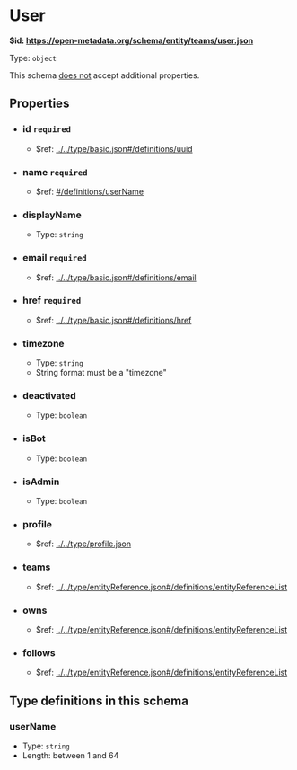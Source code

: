 # User

<b id="https/open-metadata.org/schema/entity/teams/user.json">&#36;id: https://open-metadata.org/schema/entity/teams/user.json </b>

Type: `object`

This schema <u>does not</u> accept additional properties.

## Properties
 - ### id `required`
	 - &#36;ref: [../../type/basic.json#/definitions/uuid](../types/basic.md#uuid)
 - ### name `required`
	 - &#36;ref: [#/definitions/userName](#username)
 - ### displayName
	 - Type: `string`
 - ### email `required`
	 - &#36;ref: [../../type/basic.json#/definitions/email](../types/basic.md#email)
 - ### href `required`
	 - &#36;ref: [../../type/basic.json#/definitions/href](../types/basic.md#href)
 - ### timezone
	 - Type: `string`
	 - String format must be a "timezone"
 - ### deactivated
	 - Type: `boolean`
 - ### isBot
	 - Type: `boolean`
 - ### isAdmin
	 - Type: `boolean`
 - ### profile
	 - &#36;ref: [../../type/profile.json](../types/profile.md)
 - ### teams
	 - &#36;ref: [../../type/entityReference.json#/definitions/entityReferenceList](../types/entityreference.md#entityreferencelist)
 - ### owns
	 - &#36;ref: [../../type/entityReference.json#/definitions/entityReferenceList](../types/entityreference.md#entityreferencelist)
 - ### follows
	 - &#36;ref: [../../type/entityReference.json#/definitions/entityReferenceList](../types/entityreference.md#entityreferencelist)


## Type definitions in this schema
### userName

 - Type: `string`
 - Length: between 1 and 64


